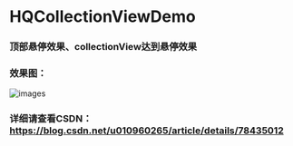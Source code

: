 # HQCollectionViewDemo

### 顶部悬停效果、collectionView达到悬停效果

### 效果图：
![images]()

### 详细请查看CSDN：https://blog.csdn.net/u010960265/article/details/78435012
